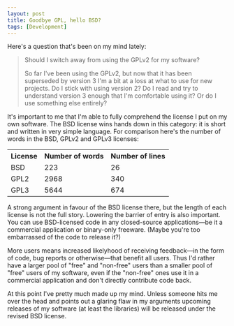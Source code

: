 ```yaml
---
layout: post
title: Goodbye GPL, hello BSD?
tags: [Development]
---
```


Here's a question that's been on my mind lately:

> Should I switch away from using the GPLv2 for my software?
>
> So far I've been using the GPLv2, but now that it has been superseded by version 3 I'm a
> bit at a loss at what to use for new projects. Do I stick with using version 2? Do I
> read and try to understand version 3 enough that I'm comfortable using it? Or do I use
> something else entirely?

It's important to me that I'm able to fully comprehend the license I put on my own
software. The BSD license wins hands down in this category: it is short and written in
very simple language. For comparison here's the number of words in the BSD, GPLv2 and
GPLv3 licenses:

<table>
<tr><th>License</th><th>Number of words</th><th>Number of lines</th></tr>
<tr><td>BSD</td><td>223</td><td>26</td></tr>
<tr><td>GPL2</td><td>2968</td><td>340</td></tr>
<tr><td>GPL3</td><td>5644</td><td>674</td></tr>
</table>

A strong argument in favour of the BSD license there, but the length of each license is
not the full story. Lowering the barrier of entry is also important. You can use
BSD-licensed code in any closed-source applications&mdash;be it a commercial application
or binary-only freeware. (Maybe you're too embarrassed of the code to release it?)

More users means increased likelyhood of receiving feedback&mdash;in the form of code, bug
reports or otherwise&mdash;that benefit all users. Thus I'd rather have a larger pool of
"free" and "non-free" users than a smaller pool of "free" users of my software, even if
the "non-free" ones use it in a commercial application and don't directly contribute code
back.

At this point I've pretty much made up my mind. Unless someone hits me over the head and
points out a glaring flaw in my arguments upcoming releases of my software (at least the
libraries) will be released under the revised BSD license.
